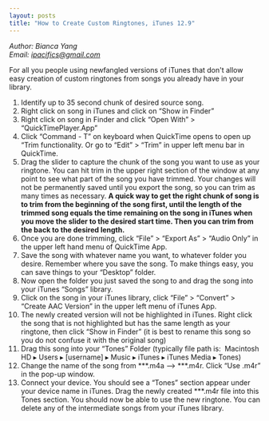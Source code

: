 ```yaml
---
layout: posts
title: "How to Create Custom Ringtones, iTunes 12.9"
---
```

*Author: Bianca Yang*<br>
*Email: <a href="mailto:ipacifics@gmail.com?subject=Hello from the XDRT Blog">ipacifics@gmail.com</a>*<br>

For all you people using newfangled versions of iTunes that don't allow easy
creation of custom ringtones from songs you already have in your library.

1. Identify up to 35 second chunk of desired source song. 
2. Right click on song in iTunes and click on “Show in Finder” 
3. Right click on song in Finder and click “Open With” > “QuickTimePlayer.App” 
4. Click “Command - T” on keyboard when QuickTime opens to open up “Trim
functionality. Or go to “Edit” > “Trim” in upper left menu bar in QuickTime.
5. Drag the slider to capture the chunk of the song you want to use as your
ringtone. You can hit trim in the upper right section of the window at any
point to see what part of the song you have trimmed. Your changes will not be
permanently saved until you export the song, so you can trim as many times as
necessary. **A quick way to get the right chunk of song is to trim from the
beginning of the song first, until the length of the trimmed song equals the
time remaining on the song in iTunes when you move the slider to the desired
start time. Then you can trim from the back to the desired length.**
6. Once you are done trimming, click “File” > “Export As” > “Audio Only” in
the upper left hand menu of QuickTime App. 
7. Save the song with whatever name you want, to whatever folder you desire.
Remember where you save the song. To make things easy, you can save things to
your “Desktop” folder. 
8. Now open the folder you just saved the song to and drag the song into your
iTunes “Songs” library. 
9. Click on the song in your iTunes library, click “File” > “Convert” >
“Create AAC Version” in the upper left menu of iTunes App. 
10. The newly created version will not be highlighted in iTunes. Right click
the song that is not highlighted but has the same length as your ringtone,
then click “Show in Finder” (it is best to rename this song so you do not
confuse it with the original song) 
11. Drag this song into your “Tones” Folder (typically file path is: 
Macintosh HD⁩ ▸ ⁨Users⁩ ▸ ⁨[username] ▸ ⁨Music⁩ ▸ ⁨iTunes⁩ ▸ ⁨iTunes
Media⁩ ▸ Tones)
12. Change the name of the song from \*\*\*.m4a —> \*\*\*.m4r. Click
“Use .m4r” in the pop-up window. 
13. Connect your device. You should see a “Tones” section appear under your
device name in iTunes. Drag the newly created \*\*\*.m4r file into this Tones
section. You should now be able to use the new ringtone. You can delete any
of the intermediate songs from your iTunes library.
